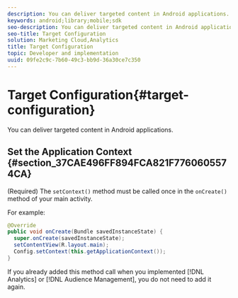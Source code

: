 ```yaml
---
description: You can deliver targeted content in Android applications.
keywords: android;library;mobile;sdk
seo-description: You can deliver targeted content in Android applications.
seo-title: Target Configuration
solution: Marketing Cloud,Analytics
title: Target Configuration
topic: Developer and implementation
uuid: 09fe2c9c-7b60-49c3-bb9d-36a30ce7c350
---
```


# Target Configuration{#target-configuration}

You can deliver targeted content in Android applications.

## Set the Application Context {#section_37CAE496FF894FCA821F7760605574CA}

(Required) The `setContext()` method must be called once in the `onCreate()` method of your main activity.

For example:

```java
@Override 
public void onCreate(Bundle savedInstanceState) { 
  super.onCreate(savedInstanceState); 
  setContentView(R.layout.main); 
  Config.setContext(this.getApplicationContext()); 
}
```

If you already added this method call when you implemented [!DNL Analytics] or [!DNL Audience Management], you do not need to add it again. 

